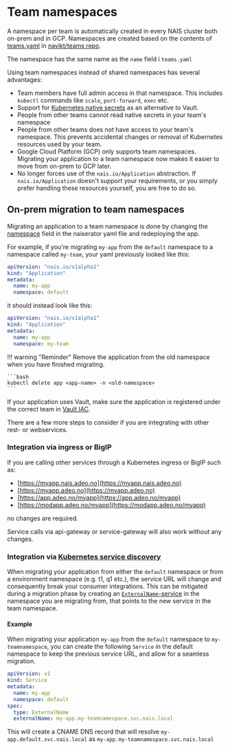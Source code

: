 # Team namespaces

A namespace per team is automatically created in every NAIS cluster both on-prem and in GCP. Namespaces are created based on the contents of [teams.yaml](https://github.com/navikt/teams/blob/master/teams.yml) in [navikt/teams repo](https://github.com/navikt/teams/).

The namespace has the same name as the `name` field i `teams.yaml`

Using team namespaces instead of shared namespaces has several advantages:

* Team members have full admin access in that namespace. This includes `kubectl` commands like `scale`, `port-forward`, `exec` etc. 
* Support for [Kubernetes native secrets](https://kubernetes.io/docs/concepts/configuration/secret/) as an alternative to Vault. 
* People from other teams cannot read native secrets in your team's namespace
* People from other teams does not have access to your team's namespace. This prevents accidental changes or removal of Kubernetes resources used by your team. 
* Google Cloud Platform \(GCP\) only supports team namespaces. Migrating your application to a team namespace now makes it easier to move from on-prem to GCP later.
* No longer forces use of the `nais.io/Application` abstraction. If `nais.io/Application` doesn't support your requirements, or you simply prefer handling these resources yourself, you are free to do so.

## On-prem migration to team namespaces

Migrating an application to a team namespace is done by changing the [namespace](../nais-application/nais.yaml/reference.md#metadatanamespace) field in the naiserator yaml file and redeploying the app.

For example, if you're migrating `my-app` from the `default` namespace to a namespace called `my-team`, your yaml previously looked like this:

```yaml
apiVersion: "nais.io/v1alpha1"
kind: "Application"
metadata:
  name: my-app
  namespace: default
```

it should instead look like this:

```yaml
apiVersion: "nais.io/v1alpha1"
kind: "Application"
metadata:
  name: my-app
  namespace: my-team
```

!!! warning "Reminder"
    Remove the application from the old namespace when you have finished migrating.

    ```bash
    kubectl delete app <app-name> -n <old-namespace>
    ```


If your application uses Vault, make sure the application is registered under the correct team in [Vault IAC](https://github.com/navikt/vault-iac/).

There are a few more steps to consider if you are integrating with other rest- or webservices.

### Integration via ingress or BigIP

If you are calling other services through a Kubernetes ingress or BigIP such as:

* [https://myapp.nais.adeo.no](https://myapp.nais.adeo.no) 
* [https://myapp.adeo.no](https://myapp.adeo.no) 
* [https://app.adeo.no/myapp](https://app.adeo.no/myapp)
* [https://modapp.adeo.no/myapp](https://modapp.adeo.no/myapp) 

no changes are required.

Service calls via api-gateway or service-gateway will also work without any changes.

### Integration via [Kubernetes service discovery](service-discovery.md)

When migrating your application from either the `default` namespace or from a environment namespace (e.g. t1, q1 etc.), the service URL will change and consequently break your consumer integrations.
This can be mitigated during a migration phase by creating an [`ExternalName`-service](https://kubernetes.io/docs/concepts/services-networking/service/#externalname) in the namespace you are migrating from, that points to the new service in the team namespace.

#### Example

When migrating your application `my-app` from the `default` namespace to `my-teamnamespace`, you can create the following `Service` in the default namespace to keep the previous service URL, and allow for a seamless migration.

```yaml
apiVersion: v1
kind: Service
metadata:
  name: my-app
  namespace: default
spec:
  type: ExternalName
  externalName: my-app.my-teamnamespace.svc.nais.local
```

This will create a CNAME DNS record that will resolve `my-app.default.svc.nais.local` as `my-app.my-teamnamespace.svc.nais.local`
